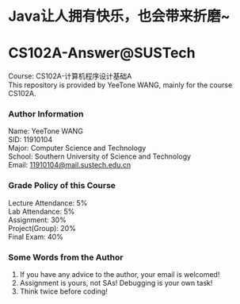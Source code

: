# Java让人拥有快乐，也会带来折磨~
# CS102A-Answer@SUSTech
Course: CS102A-计算机程序设计基础A  
This repository is provided by YeeTone WANG, mainly for the course CS102A.  

### Author Information
Name: YeeTone WANG  
SID: 11910104  
Major: Computer Science and Technology  
School: Southern University of Science and Technology  
Email: 11910104@mail.sustech.edu.cn  

### Grade Policy of this Course  
Lecture Attendance: 5%  
Lab Attendance: 5%  
Assignment: 30%  
Project(Group): 20%   
Final Exam: 40%   

### Some Words from the Author
1. If you have any advice to the author, your email is welcomed!  
2. Assignment is yours, not SAs! Debugging is your own task!  
3. Think twice before coding!  

